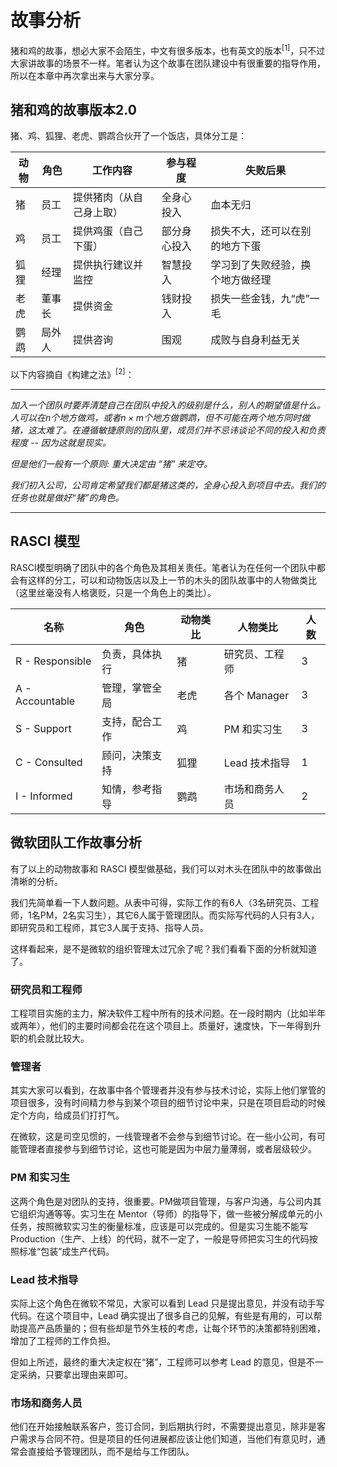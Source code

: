# 故事分析

猪和鸡的故事，想必大家不会陌生，中文有很多版本，也有英文的版本$^{[1]}$，只不过大家讲故事的场景不一样。笔者认为这个故事在团队建设中有很重要的指导作用，所以在本章中再次拿出来与大家分享。

## 猪和鸡的故事版本2.0

猪、鸡、狐狸、老虎、鹦鹉合伙开了一个饭店，具体分工是：

|动物|角色|工作内容|参与程度|失败后果|
|---|---|---|---|---|
|猪|员工|提供猪肉（从自己身上取）|全身心投入|血本无归|
|鸡|员工|提供鸡蛋（自己下蛋）|部分身心投入|损失不大，还可以在别的地方下蛋|
|狐狸|经理|提供执行建议并监控|智慧投入|学习到了失败经验，换个地方做经理|
|老虎|董事长|提供资金|钱财投入|损失一些金钱，九“虎”一毛|
|鹦鹉|局外人|提供咨询|围观|成败与自身利益无关|

以下内容摘自《构建之法》$^{[2]}$：

---
*加入一个团队时要弄清楚自己在团队中投入的级别是什么，别人的期望值是什么。人可以在$n$个地方做鸡，或者$n \times m$个地方做鹦鹉，但不可能在两个地方同时做猪，这太难了。在遵循敏捷原则的团队里，成员们并不忌讳谈论不同的投入和负责程度 -- 因为这就是现实。*

*但是他们一般有一个原则: 重大决定由 “猪” 来定夺。*

*我们初入公司，公司肯定希望我们都是猪这类的，全身心投入到项目中去。我们的任务也就是做好“猪”的角色。*

---

## RASCI 模型

RASCI模型明确了团队中的各个角色及其相关责任。笔者认为在任何一个团队中都会有这样的分工，可以和动物饭店以及上一节的木头的团队故事中的人物做类比（这里丝毫没有人格褒贬，只是一个角色上的类比）。

|名称|角色|动物类比|人物类比|人数|
|--|--|--|--|--|
|R - Responsible|负责，具体执行|猪|研究员、工程师|3|
|A - Accountable|管理，掌管全局|老虎|各个 Manager|3|
|S - Support|支持，配合工作|鸡|PM 和实习生|3|
|C - Consulted|顾问，决策支持|狐狸|Lead 技术指导|1|
|I - Informed|知情，参考指导|鹦鹉|市场和商务人员|2|


## 微软团队工作故事分析

有了以上的动物故事和 RASCI 模型做基础，我们可以对木头在团队中的故事做出清晰的分析。

我们先简单看一下人数问题。从表中可得，实际工作的有6人（3名研究员、工程师，1名PM，2名实习生），其它6人属于管理团队。而实际写代码的人只有3人，即研究员和工程师，其它3人属于支持、指导人员。

这样看起来，是不是微软的组织管理太过冗余了呢？我们看看下面的分析就知道了。

### 研究员和工程师

工程项目实施的主力，解决软件工程中所有的技术问题。在一段时期内（比如半年或两年），他们的主要时间都会花在这个项目上。质量好，速度快，下一年得到升职的机会就比较大。

### 管理者

其实大家可以看到，在故事中各个管理者并没有参与技术讨论，实际上他们掌管的项目很多，没有时间精力参与到某个项目的细节讨论中来，只是在项目启动的时候定个方向，给成员们打打气。

在微软，这是司空见惯的，一线管理者不会参与到细节讨论。在一些小公司，有可能管理者直接参与到细节讨论，这也可能是因为中层力量薄弱，或者层级较少。

### PM 和实习生

这两个角色是对团队的支持，很重要。PM做项目管理，与客户沟通，与公司内其它组织沟通等等。实习生在 Mentor（导师）的指导下，做一些被分解成单元的小任务，按照微软实习生的衡量标准，应该是可以完成的。但是实习生能不能写 Production（生产、上线）的代码，就不一定了，一般是导师把实习生的代码按照标准“包装”成生产代码。

### Lead 技术指导

实际上这个角色在微软不常见，大家可以看到 Lead 只是提出意见，并没有动手写代码。在这个项目中，Lead 确实提出了很多自己的见解，有些是有用的，可以帮助提高产品质量的；但有些却是节外生枝的考虑，让每个环节的决策都特别困难，增加了工程师的工作负担。

但如上所述，最终的重大决定权在“猪”，工程师可以参考 Lead 的意见，但是不一定采纳，只要拿出理由来即可。

### 市场和商务人员

他们在开始接触联系客户，签订合同，到后期执行时，不需要提出意见，除非是客户需求与合同不符。但是项目的任何进展都应该让他们知道，当他们有意见时，通常会直接给予管理团队，而不是给与工作团队。


